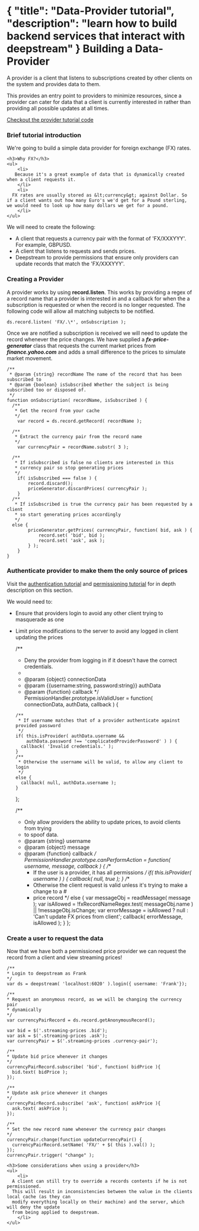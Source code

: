 {
  "title": "Data-Provider tutorial",
  "description": "learn how to build backend services that interact with deepstream"
}
Building a Data-Provider
===========================================

A provider is a client that listens to subscriptions created by other clients on
the system and provides data to them.

This provides an entry point to providers to minimize resources, since a provider
can cater for data that a client is currently interested in rather than providing
all possible updates at all times.

<a class="mega" href="https://github.com/hoxton-one/ds-demo-provider"><i class="fa fa-github"></i>Checkout the provider tutorial code</a>

### Brief tutorial introduction

We're going to build a simple data provider for foreign exchange (FX) rates.

<div class="hint-box fa fa-lightbulb-o">

	<h3>Why FX?</h3>
	<ul>
		<li>
       Because it's a great example of data that is dynamically created when a client requests it.
		</li>
		<li>
      FX rates are usually stored as &lt;currency&gt; against Dollar. So if a client wants out how many Euro's we'd get for a Pound sterling, we would need to look up how many dollars we get for a pound.
		</li>
  	</ul>
</div>

We will need to create the following:
- A client that requests a currency pair with the format of 'FX/XXXYYY'. For example, GBPUSD.
- A client that listens to requests and sends prices.
- Deepstream to provide permissions that ensure only providers can update records that match the 'FX/XXXYYY'.

### Creating a Provider

A provider works by using **record.listen**. This works by providing a regex of a record name that a
provider is interested in and a callback for when the a subscription is requested or when the record is
no longer requested. The following code will allow all matching subjects to be notified.

    ds.record.listen( 'FX/.\*', onSubscription );

Once we are notified a subscription is received we will need to update the record whenever the price changes.
We have supplied a ***fx-price-generator*** class that requests the current market prices from ***finance.yahoo.com*** and adds a small difference to the prices to simulate market movement.

    /**
     * @param {string} recordName The name of the record that has been subscribed to
     * @param {boolean} isSubscribed Whether the subject is being subscribed too or disposed of.
     */
    function onSubscription( recordName, isSubscribed ) {
      /**
       * Get the record from your cache
       */
    	var record = ds.record.getRecord( recordName );

      /**
       * Extract the currency pair from the record name
       */
    	var currencyPair = recordName.substr( 3 );

      /**
       * If isSubscribed is false no clients are interested in this
       * currency pair so stop generating prices
       */
    	if( isSubscribed === false ) {
    		record.discard();
    		priceGenerator.discardPrices( currencyPair );
    	}
      /**
       * If isSubscribed is true the currency pair has been requested by a client
       * so start generating prices accordingly
       */
      else {
    		priceGenerator.getPrices( currencyPair, function( bid, ask ) {
    			record.set( 'bid', bid );
    			record.set( 'ask', ask );
    		} );
    	}
    }

### Authenticate provider to make them the only source of prices

Visit the <a href="authentication.html">authentication tutorial</a> and <a href="permissioning.html">permissioning tutorial</a> for in depth description on this section.

We would need to:
- Ensure that providers login to avoid any other client trying to
masquerade as one
- Limit price modifications to the server to avoid any logged in client updating
the prices


    /**
     * Deny the provider from logging in if it doesn't have the correct credentials.
     *
     * @param {object} connectionData
     * @param {{username:string, password:string}} authData
     * @param {function} callback
     */
    PermissionHandler.prototype.isValidUser = function( connectionData, authData, callback ) {

      /**
       * If username matches that of a provider authenticate against provided password
       */
      if( this.isProvider( authData.username &&
          authData.password !== 'complicatedProviderPassword' ) ) {
        callback( 'Invalid credentials.' );
      }
      /**
       * Otherwise the username will be valid, to allow any client to login
       */
      else {
        callback( null, authData.username );
      }
    };

    /**
     * Only allow providers the ability to update prices, to avoid clients from trying
     * to spoof data.
     * @param {string} username
     * @param {object} message
     * @param {function} callback
     */
    PermissionHandler.prototype.canPerformAction = function( username, message, callback ) {
      /**
       * If the user is a provider, it has all permissions
       */
      if( this.isProvider( username ) ) {
    		callback( null, true );
    	}
      /**
       * Otherwise the client request is valid unless it's trying to make a change to a #
       * price record
       */
       else {
    		var messageObj = readMessage( message );
    		var isAllowed = !fxRecordNameRegex.test( messageObj.name ) || !messageObj.isChange;
    		var errorMessage = isAllowed ? null : 'Can\'t update FX prices from client';
    		callback( errorMessage, isAllowed );
    	}
    };


### Create a user to request the data

Now that we have both a permissioned price provider we can request the record from a client
and view streaming prices!

    /**
    * Login to deepstream as Frank
    */
    var ds = deepstream( 'localhost:6020' ).login({ username: 'Frank'});

    /**
    * Request an anonymous record, as we will be changing the currency pair
    * dynamically
    */
    var currencyPairRecord = ds.record.getAnonymousRecord();

    var bid = $('.streaming-prices .bid');
    var ask = $('.streaming-prices .ask');
    var currencyPair = $('.streaming-prices .currency-pair');

    /**
    * Update bid price whenever it changes
    */
    currencyPairRecord.subscribe( 'bid', function( bidPrice ){
      bid.text( bidPrice );
    });

    /**
    * Update ask price whenever it changes
    */
    currencyPairRecord.subscribe( 'ask', function( askPrice ){
      ask.text( askPrice );
    });

    /**
    * Set the new record name whenever the currency pair changes
    */
    currencyPair.change(function updateCurrencyPair() {
      currencyPairRecord.setName( 'FX/' + $( this ).val() );
    });
    currencyPair.trigger( "change" );


<div class="hint-box fa fa-lightbulb-o">

	<h3>Some considerations when using a provider</h3>
	<ul>
		<li>
      A client can still try to override a records contents if he is not permissioned.
      This will result in inconsistencies between the value in the clients local cache (as they can
      modify everything locally on their machine) and the server, which will deny the update
      from being applied to deepstream.
		</li>
  	</ul>
</div>
